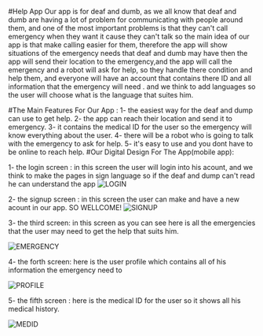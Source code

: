 #Help App
Our app is for deaf and dumb, as we all know that deaf and dumb are having a lot of problem for communicating with people around them, and one of the most important problems is that they can't call emergency when they want it cause they can't talk so the main idea of our app is that make calling easier for them, therefore the app will show situations of the emergency needs that deaf and dumb may have then the app will send their location to the emergency,and the app will call the emergency and a robot will ask for help, so they handle there condition and help them, and everyone will have an account that contains there ID and all information that the emergency will need . and we think to add languages so the user will choose what is the language that suites him. 

#The Main Features For Our App :
1- the easiest way for the deaf and dump can use to get help.
2- the app can reach their location and send it to emergency.
3- it contains the medical ID for the user so the emergency will know everything about the user.
4- there will be a robot who is going to talk with the emergency to ask for help.
5- it's easy to use and you dont have to be online to reach help.
#Our Digital Design For The App(mobile app):

1- the login screen  :
in this screen the user will login into his acount, and we think to make the pages in sign language so if the deaf and dump can't read he can understand the app 
![LOGIN](https://github.com/dianabasel123/Help/blob/master/screen1.PNG)

2- the signup screen :
in this screen the user can make and have a new acount in our app. SO WELLCOME!
![SIGNUP](https://github.com/dianabasel123/Help/blob/master/screen5.PNG)

3- the third screen:
in this screen as you can see here is all the emergencies that the user may need to get the help that suits him.

![EMERGENCY](https://github.com/dianabasel123/Help/blob/master/screen4.PNG)

4- the forth screen:
here is the user profile which contains all of his information the emergency need to 

![PROFILE](https://github.com/dianabasel123/Help/blob/master/screen3.PNG)

5- the fifth screen :
here is the medical ID for the user so it shows all his medical history.

![MEDID](https://github.com/dianabasel123/Help/blob/master/screen2.PNG)


